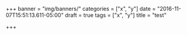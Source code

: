 +++
banner = "img/banners/"
categories = ["x", "y"]
date = "2016-11-07T15:51:13.611-05:00"
draft = true
tags = ["x", "y"]
title = "test"

+++
